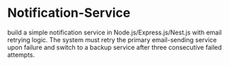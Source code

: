 # Notification-Service
build a simple notification service in Node.js/Express.js/Nest.js with email retrying logic. The system must retry the primary email-sending service upon failure and switch to a backup service after three consecutive failed attempts.
